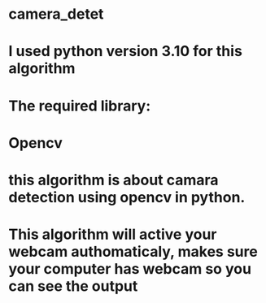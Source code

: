 # camera_detet
# I used python version 3.10 for this algorithm 
# The required library:
# Opencv 
# this algorithm is about camara detection using opencv in python.
# This algorithm will active your webcam authomaticaly, makes sure your computer has webcam so you can see the output
